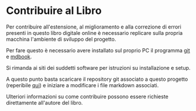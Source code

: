 # Contribuire al Libro

Per contribuire all'estensione, al miglioramento e alla correzione di errori presenti in questo libro digitale online è necessario replicare sulla propria macchina l'ambiente di sviluppo del progetto.

Per fare questo è necessario avere installato sul proprio PC il programma [git](https://git-scm.com/) e [mdbook](https://github.com/rust-lang/mdBook).

Si rimanda ai siti dei suddetti software per istruzioni su installazione e setup.

A questo punto basta scaricare il repository git associato a questo progetto (reperibile [qui](https://github.com/giacomoalbe/intro-prog-web)) e iniziare a modificare i file markdown associati.

Ulteriori informazioni su come contribuire possono essere richieste direttamente all'autore del libro.
